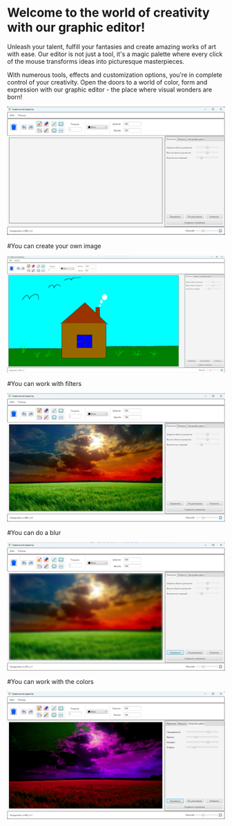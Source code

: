# Welcome to the world of creativity with our graphic editor!

Unleash your talent, fulfill your fantasies and create amazing works of art with ease. Our editor is not just a tool, it's a magic palette where every click of the mouse transforms ideas into picturesque masterpieces.

With numerous tools, effects and customization options, you're in complete control of your creativity. Open the doors to a world of color, form and expression with our graphic editor - the place where visual wonders are born!

![Графический редактор](Readme/MainPage.png)

#You can create your own image

![Графический редактор](Readme/Drawing.png)

#You can work with filters

![Графический редактор](Readme/Фильтры.png)

#You can do a blur

![Графический редактор](Readme/Размытие.png)

#You can work with the colors

![Графический редактор](Readme/WorkAfjustColor.png)
